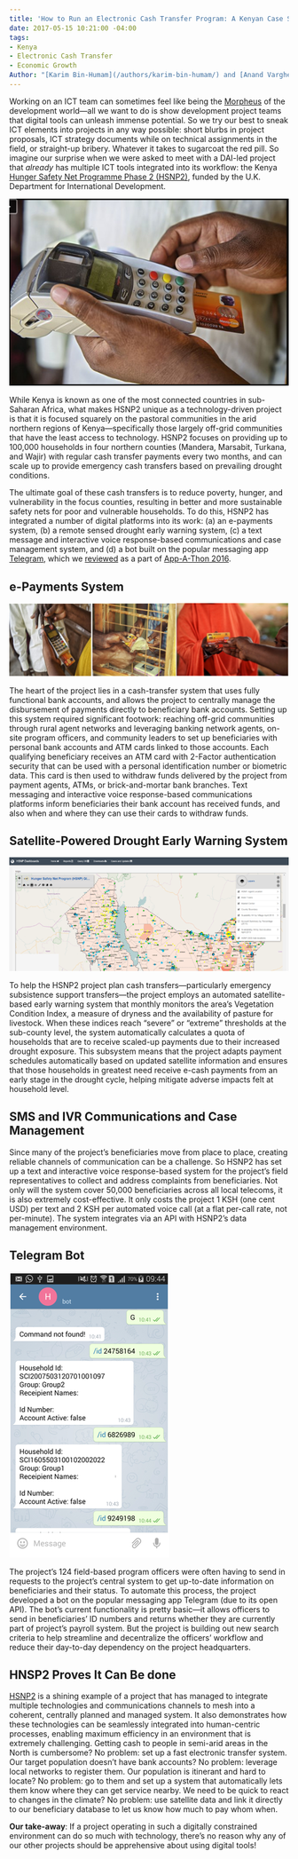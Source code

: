 ```yaml
---
title: 'How to Run an Electronic Cash Transfer Program: A Kenyan Case Study'
date: 2017-05-15 10:21:00 -04:00
tags:
- Kenya
- Electronic Cash Transfer
- Economic Growth
Author: "[Karim Bin-Humam](/authors/karim-bin-humam/) and [Anand Varghese](/authors/anand-varghese/)"
---
```


Working on an ICT team can sometimes feel like being the [Morpheus](https://en.wikipedia.org/wiki/Morpheus_(The_Matrix)) of the development world—all we want to do is show development project teams that digital tools can unleash immense potential. So we try our best to sneak ICT elements into projects in any way possible: short blurbs in project proposals, ICT strategy documents while on technical assignments in the field, or straight-up bribery. Whatever it takes to sugarcoat the red pill. So imagine our surprise when we were asked to meet with a DAI-led project that *already* has multiple ICT tools integrated into its workflow: the  Kenya [Hunger Safety Net Programme Phase 2 (HSNP2)](https://www.dai.com/our-work/projects/kenya-hunger-safety-net-programme-phase-2-hsnp2), funded by the U.K. Department for International Development.

![introphoto.png](/uploads/introphoto.png)

<!--more-->

While Kenya is known as one of the most connected countries in sub-Saharan Africa, what makes HSNP2 unique as a technology-driven project is that it is focused squarely on the pastoral communities in the arid northern regions of Kenya—specifically those largely off-grid communities that have the least access to technology. HSNP2 focuses on providing up to 100,000 households in four northern counties (Mandera, Marsabit, Turkana, and Wajir) with regular cash transfer payments every two months, and can scale up to provide emergency cash transfers based on prevailing drought conditions. 

The ultimate goal of these cash transfers is to reduce poverty, hunger, and vulnerability in the focus counties, resulting in better and more sustainable safety nets for poor and vulnerable households. To do this, HSNP2 has integrated a number of digital platforms into its work: (a) an e-payments system, (b) a remote sensed drought early warning system, (c) a text message and interactive voice response-based communications and case management system, and (d) a bot built on the popular messaging app [Telegram](https://telegram.org/), which we [reviewed](https://dai-global-digital.com/app-a-thon-2016-telegram-for-development.html) as a part of [App-A-Thon 2016](https://dai-global-digital.com/tags/?tag=appathon-2016).

## e-Payments System

![Picture1.png](/uploads/Picture1.png)

The heart of the project lies in a cash-transfer system that uses fully functional bank accounts, and allows the project to centrally manage the disbursement of payments directly to beneficiary bank accounts. Setting up this system required significant footwork: reaching off-grid communities through rural agent networks and leveraging banking network agents, on-site program officers, and community leaders to set up beneficiaries with personal bank accounts and ATM cards linked to those accounts. Each qualifying beneficiary receives an ATM card with 2-Factor authentication security that can be used with a personal identification number or biometric data. This card is then used to withdraw funds delivered by the project from payment agents, ATMs, or brick-and-mortar bank branches. Text messaging and interactive voice response-based communications platforms inform beneficiaries their bank account has received funds, and also when and where they can use their cards to withdraw funds.

## Satellite-Powered Drought Early Warning System

![Picture4-dea765.png](/uploads/Picture4-dea765.png)

To help the HSNP2 project plan cash transfers—particularly emergency subsistence support transfers—the project employs an automated satellite-based early warning system that monthly monitors the area’s Vegetation Condition Index, a measure of dryness and the availability of pasture for livestock. When these indices reach “severe” or “extreme” thresholds at the sub-county level, the system automatically calculates a quota of households that are to receive scaled-up payments due to their increased drought exposure. This subsystem means that the project adapts payment schedules automatically based on updated satellite information and ensures that those households in greatest need receive e-cash payments from an early stage in the drought cycle, helping mitigate adverse impacts felt at household level.

## SMS and IVR Communications and Case Management

Since many of the project’s beneficiaries move from place to place, creating reliable channels of communication can be a challenge. So HSNP2 has set up a text and interactive voice response-based system for the project’s field representatives to collect and address complaints from beneficiaries. Not only will the system cover 50,000 beneficiaries across all local telecoms, it is also extremely cost-effective. It only costs the project 1 KSH (one cent USD) per text and 2 KSH per automated voice call (at a flat per-call rate, not per-minute). The system integrates via an API with HSNP2’s data management environment.

## Telegram Bot

![Picture3.png](/uploads/Picture3.png)

The project’s 124 field-based program officers were often having to send in requests to the project’s central system to get up-to-date information on beneficiaries and their status. To automate this process, the project developed a bot on the popular messaging app Telegram (due to its open API). The bot’s current functionality is pretty basic—it allows officers to send in beneficiaries’ ID numbers and returns whether they are currently part of project’s payroll system. But the project is building out new search criteria to help streamline and decentralize the officers’ workflow and reduce their day-to-day dependency on the project headquarters.

## HNSP2 Proves It Can Be done

[HSNP2](http://www.hsnp.or.ke/) is a shining example of a project that has managed to integrate multiple technologies and communications channels to mesh into a coherent, centrally planned and managed system. It also demonstrates how these technologies can be seamlessly integrated into human-centric processes, enabling maximum efficiency in an environment that is extremely challenging. Getting cash to people in semi-arid areas in the North is cumbersome? No problem: set up a fast electronic transfer system. Our target population doesn’t have bank accounts? No problem: leverage local networks to register them. Our population is itinerant and hard to locate? No problem: go to them and set up a system that automatically lets them know where they can get service nearby. We need to be quick to react to changes in the climate? No problem: use satellite data and link it directly to our beneficiary database to let us know how much to pay whom when.

**Our take-away**: If a project operating in such a digitally constrained environment can do so much with technology, there’s no reason why any of our other projects should be apprehensive about using digital tools!